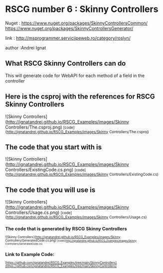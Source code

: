 
# RSCG number 6 : Skinny Controllers

Nuget :
    https://www.nuget.org/packages/SkinnyControllersCommon/
    https://www.nuget.org/packages/SkinnyControllersGenerator/


link : http://msprogrammer.serviciipeweb.ro/category/roslyn/ 


author :Andrei Ignat


## What RSCG Skinny Controllers can do

This will generate code for WebAPI for each method of a field in the controller

## Here is the csproj with the references for RSCG Skinny Controllers

![Skinny Controllers](http://ignatandrei.github.io/RSCG_Examples/images/Skinny Controllers/The.csproj.png)
<small>
[code](http://ignatandrei.github.io/RSCG_Examples/images/Skinny Controllers/The.csproj)
</small>


## The code that you start with is 


![Skinny Controllers](http://ignatandrei.github.io/RSCG_Examples/images/Skinny Controllers/ExistingCode.cs.png)
<small>
[code](http://ignatandrei.github.io/RSCG_Examples/images/Skinny Controllers/ExistingCode.cs)
</small>

## The code that you will use is

![Skinny Controllers](http://ignatandrei.github.io/RSCG_Examples/images/Skinny Controllers/Usage.cs.png)
<small>
[code](http://ignatandrei.github.io/RSCG_Examples/images/Skinny Controllers/Usage.cs)
<small>


## The code that is generated by RSCG Skinny Controllers

![Skinny Controllers](http://ignatandrei.github.io/RSCG_Examples/images/Skinny Controllers/GeneratedCode.cs.png)
<small>
[code](http://ignatandrei.github.io/RSCG_Examples/images/Skinny Controllers/GeneratedCode.cs)
</small>


## Link to Example Code: 
[https://github.com/ignatandrei/RSCG_Examples/tree/main/SkinnyControllers](https://github.com/ignatandrei/RSCG_Examples/tree/main/SkinnyControllers)


